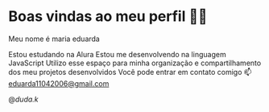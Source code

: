 # Boas vindas ao meu perfil 💙💙
Meu nome é maria eduarda

Estou estudando na Alura
Estou me desenvolvendo na linguagem JavaScript
Utilizo esse espaço para minha organização e compartilhamento dos meu projetos desenvolvidos
Você pode entrar em contato comigo 📫
eduarda11042006@gmail.com

@_duda.k_

